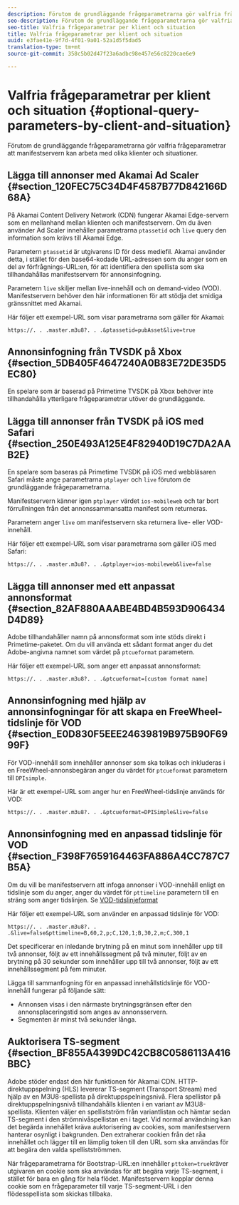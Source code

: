 ```yaml
---
description: Förutom de grundläggande frågeparametrarna gör valfria frågeparametrar att manifestservern kan arbeta med olika klienter och situationer.
seo-description: Förutom de grundläggande frågeparametrarna gör valfria frågeparametrar att manifestservern kan arbeta med olika klienter och situationer.
seo-title: Valfria frågeparametrar per klient och situation
title: Valfria frågeparametrar per klient och situation
uuid: e3fae41e-9f7d-4f01-9a01-52a1d5f5dad5
translation-type: tm+mt
source-git-commit: 358c5b02d47f23a6adbc98e457e56c8220cae6e9

---
```



# Valfria frågeparametrar per klient och situation {#optional-query-parameters-by-client-and-situation}

Förutom de grundläggande frågeparametrarna gör valfria frågeparametrar att manifestservern kan arbeta med olika klienter och situationer.

## Lägga till annonser med Akamai Ad Scaler {#section_120FEC75C34D4F4587B77D842166D68A}

På Akamai Content Delivery Network (CDN) fungerar Akamai Edge-servern som en mellanhand mellan klienten och manifestservern. Om du även använder Ad Scaler innehåller parametrarna `ptassetid` och `live` query den information som krävs till Akamai Edge.

Parametern `ptassetid` är utgivarens ID för dess mediefil. Akamai använder detta, i stället för den base64-kodade URL-adressen som du anger som en del av förfrågnings-URL:en, för att identifiera den spellista som ska tillhandahållas manifestservern för annonsinfogning.

Parametern `live` skiljer mellan live-innehåll och on demand-video (VOD). Manifestservern behöver den här informationen för att stödja det smidiga gränssnittet med Akamai.

Här följer ett exempel-URL som visar parametrarna som gäller för Akamai:

```
https://. . .master.m3u8?. . .&ptassetid=pubAsset&live=true
```

## Annonsinfogning från TVSDK på Xbox {#section_5DB405F4647240A0B83E72DE35D5EC80}

En spelare som är baserad på Primetime TVSDK på Xbox behöver inte tillhandahålla ytterligare frågeparametrar utöver de grundläggande.

## Lägga till annonser från TVSDK på iOS med Safari {#section_250E493A125E4F82940D19C7DA2AAB2E}

En spelare som baseras på Primetime TVSDK på iOS med webbläsaren Safari måste ange parametrarna `ptplayer` och `live` förutom de grundläggande frågeparametrarna.

Manifestservern känner igen `ptplayer` värdet `ios-mobileweb` och tar bort förrullningen från det annonssammansatta manifest som returneras.

Parametern anger `live` om manifestservern ska returnera live- eller VOD-innehåll.

Här följer ett exempel-URL som visar parametrarna som gäller iOS med Safari:

```
https://. . .master.m3u8?. . .&ptplayer=ios-mobileweb&live=false
```

## Lägga till annonser med ett anpassat annonsformat {#section_82AF880AAABE4BD4B593D906434D4D89}

Adobe tillhandahåller namn på annonsformat som inte stöds direkt i Primetime-paketet. Om du vill använda ett sådant format anger du det Adobe-angivna namnet som värdet på `ptcueformat` parametern.

Här följer ett exempel-URL som anger ett anpassat annonsformat:

```
https://. . .master.m3u8?. . .&ptcueformat=[custom format name]
```

## Annonsinfogning med hjälp av annonsinfogningar för att skapa en FreeWheel-tidslinje för VOD {#section_E0D830F5EEE24639819B975B90F6999F}

För VOD-innehåll som innehåller annonser som ska tolkas och inkluderas i en FreeWheel-annonsbegäran anger du värdet för `ptcueformat` parametern till `DPIsimple`.

Här är ett exempel-URL som anger hur en FreeWheel-tidslinje används för VOD:

```
https://. . .master.m3u8?. . .&ptcueformat=DPISimple&live=false
```

## Annonsinfogning med en anpassad tidslinje för VOD {#section_F398F7659164463FA886A4CC787C7B5A}

Om du vill be manifestservern att infoga annonser i VOD-innehåll enligt en tidslinje som du anger, anger du värdet för `pttimeline` parametern till en sträng som anger tidslinjen. Se [VOD-tidslinjeformat](../../msapi-topics/ms-changes-vod-timeline/ms-api-timeline-format.md)

Här följer ett exempel-URL som använder en anpassad tidslinje för VOD:

```
https://. . .master.m3u8?. . .&live=false&pttimeline=B,60,2,p;C,120,1;B,30,2,m;C,300,1
```

Det specificerar en inledande brytning på en minut som innehåller upp till två annonser, följt av ett innehållssegment på två minuter, följt av en brytning på 30 sekunder som innehåller upp till två annonser, följt av ett innehållssegment på fem minuter.

Lägga till sammanfogning för en anpassad innehållstidslinje för VOD-innehåll fungerar på följande sätt:

* Annonsen visas i den närmaste brytningsgränsen efter den annonsplaceringstid som anges av annonsservern.
* Segmenten är minst två sekunder långa.

## Auktorisera TS-segment {#section_BF855A4399DC42CB8C0586113A416BBC}

Adobe stöder endast den här funktionen för Akamai CDN. HTTP-direktuppspelning (HLS) levererar TS-segment (Transport Stream) med hjälp av en M3U8-spellista på direktuppspelningsnivå. Flera spellistor på direktuppspelningsnivå tillhandahålls klienten i en variant av M3U8-spellista. Klienten väljer en spellistström från variantlistan och hämtar sedan TS-segment i den strömnivåspellistan en i taget. Vid normal användning kan det begärda innehållet kräva auktorisering av cookies, som manifestservern hanterar osynligt i bakgrunden. Den extraherar cookien från det råa innehållet och lägger till en lämplig token till den URL som ska användas för att begära den valda spellistströmmen.

När frågeparametrarna för Bootstrap-URL:en innehåller `pttoken=true`kräver utgivaren en cookie som ska användas för att begära varje TS-segment, i stället för bara en gång för hela flödet. Manifestservern kopplar denna cookie som en frågeparameter till varje TS-segment-URL i den flödesspellista som skickas tillbaka.
